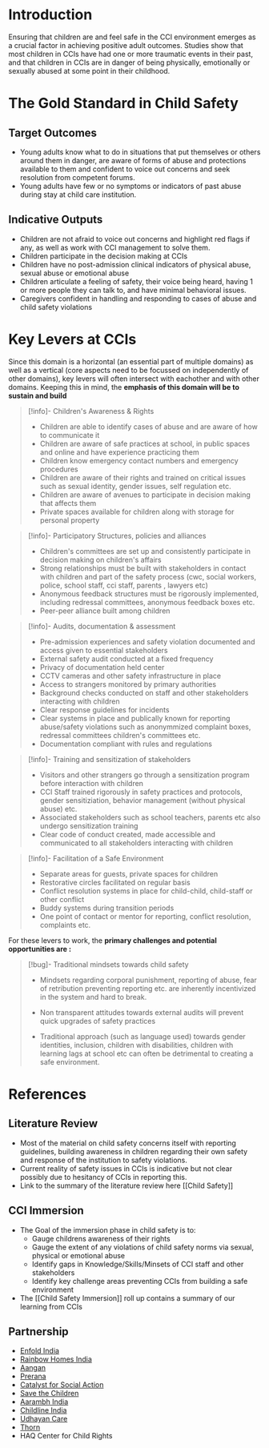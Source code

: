 # Introduction

Ensuring that children are and feel safe in the CCI environment emerges as a crucial factor in achieving positive adult outcomes. Studies show that most children in CCIs have had one or more traumatic events in their past, and that children in CCIs are in danger of being physically, emotionally or sexually abused at some point in their childhood. 

# The Gold Standard in Child Safety

## Target Outcomes 

 - Young adults know what to do in situations that put themselves or others around them in danger, are aware of forms of abuse and protections available to them and confident to voice out concerns and seek resolution from competent forums.
- Young adults have few or no symptoms or indicators of past abuse during stay at child care institution. 

## Indicative Outputs

 - Children are not afraid to voice out concerns and highlight red flags if any, as well as work with CCI management to solve them. 
 - Children participate in the decision making at CCIs 
 - Children have  no post-admission clinical indicators of physical abuse, sexual abuse or emotional abuse
 - Children articulate a feeling of safety, their voice being heard, having 1 or more people they can talk to, and have minimal behavioral issues. 
 - Caregivers confident in handling and responding to cases of abuse and child safety violations

# Key Levers at CCIs

Since this domain is a horizontal (an essential part of multiple domains) as well as a vertical (core aspects need to be focussed on independently of other domains), key levers will often intersect with eachother and with other domains. Keeping this in mind, the **emphasis of this domain will be to sustain and build**


> [!info]- Children's Awareness & Rights
> - Children are able to identify cases of abuse and are aware of how to communicate it 
> - Children are aware of safe practices at school, in public spaces and online and have experience practicing them
> - Children know emergency contact numbers and emergency procedures
> - Children are aware of their rights and trained on critical issues such as sexual identity, gender issues, self regulation etc.
> - Children are aware of avenues to participate in decision making that affects them
> - Private spaces available for children along with storage for personal property 

> [!info]- Participatory Structures, policies and alliances
> - Children's committees are set up and consistently participate in decision making on children's affairs
> - Strong relationships must be  built with stakeholders in contact with children and part of the safety process (cwc, social workers, police, school staff, cci staff, parents , lawyers etc)
> - Anonymous feedback structures must be rigorously implemented, including redressal committees, anonymous feedback boxes etc. 
> - Peer-peer alliance built among children
> 
> 

> [!info]- Audits, documentation & assessment
>  - Pre-admission experiences and safety violation documented and access given to essential stakeholders
>  - External safety audit conducted at a fixed frequency
>  - Privacy of documentation held center
>  - CCTV cameras and other safety infrastructure in place
>  - Access to strangers monitored by primary authorities
>  - Background checks conducted on staff and other stakeholders interacting with children
>  - Clear response guidelines for incidents
>  - Clear systems in place and publically known for reporting abuse/safety violations such as anonymmized complaint boxes, redressal committees children's committees etc. 
>  - Documentation compliant with rules and regulations

> [!info]- Training and sensitization of stakeholders
>   - Visitors and other strangers go through a sensitization program before interaction with children
>   - CCI Staff trained rigorously in safety practices and protocols, gender sensitiziation, behavior management (without physical abuse) etc. 
>   - Associated stakeholders such as school teachers, parents etc also undergo sensitization training
>   - Clear code of conduct created, made accessible and communicated to all stakeholders interacting with children

> [!info]- Facilitation of a Safe Environment
> - Separate areas for guests, private spaces for children
> - Restorative circles facilitated on regular basis
> - Conflict resolution systems in place for child-child, child-staff or other conflict
> - Buddy systems during transition periods
> - One point of contact or mentor for reporting, conflict resolution, complaints etc. 


For these levers to work, the **primary challenges and potential opportunities are :** 

> [!bug]- Traditional mindsets towards child safety
> - Mindsets regarding corporal punishment, reporting of abuse, fear of retribution preventing reporting etc. are inherently incentivized in the system and hard to break.
>  
> - Non transparent attitudes  towards external audits will prevent quick upgrades of safety practices
> 
> - Traditional approach (such as language used) towards gender identities, inclusion, children with disabilities, children with learning lags at school etc can often be detrimental to creating a safe environment. 

# References

## Literature Review

- Most of the material on child safety concerns itself with reporting guidelines, building awareness in children regarding their own safety and response of the institution to safety violations.
- Current reality of safety issues in CCIs is indicative but not clear possibly due to hesitancy of CCIs in reporting this. 
- Link to the summary of the literature review here [[Child Safety]]

## CCI Immersion
- The Goal of the immersion phase in child safety is to: 
	- Gauge childrens awareness of their rights 
	- Gauge the extent of any violations of child safety norms via sexual, physical or emotional abuse
	- Identify gaps in Knowledge/Skills/Minsets of CCI staff and other stakeholders
	- Identify key challenge areas preventing CCIs from building a safe environment
- The [[Child Safety Immersion]] roll up contains a summary of our learning from CCIs


## Partnership 

- [Enfold India](http://enfoldindia.org/)
- [Rainbow Homes India](https://www.facebook.com/rainbowhomes1/)
- [Aangan](https://aanganindia.org/)
- [Prerana](https://www.preranango.org/)
- [Catalyst for Social Action](https://csa.org.in/)
- [Save the Children](https://www.savethechildren.in/)
- [Aarambh India](https://aarambhindia.org/)
- [Childline India](https://www.childlineindia.org/)
- [Udhayan Care]()
- [Thorn](https://www.thorn.org)
- HAQ Center for Child Rights





